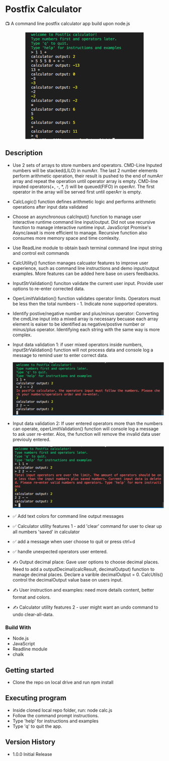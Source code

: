 # Postfix Calculator

:tv: A command line postfix calculator app build upon node.js

<!---
![This is an user command line input/output example image](./images/user_input_example.png?style=centerme)
--->

<p align="center"><img src="./images/user_input_example.png"></p>

## Description

- Use 2 sets of arrays to store numbers and operators. CMD-Line Inputed numbers will be stacked(LILO) in numArr. The last 2 number elements perform arithmetic operation, their result is pushed to the end of numArr array and repeat the operation until operator array is empty. CMD-line inputed operators(+, -, \*, /) will be queued(FIFO) in operArr. The first operator in the array will be served first until operArr is empty.

- CalcLogic() function defines arithmetic logic and performs arithmetic operations after input data validated
- Choose an asynchronous calcInput() function to manage user interactive runtime command line input/output. Did not use recursive function to manage interactive runtime input. JavaScript Promise's Async/await is more efficient to manage. Recursive function also consumes more memory space and time comlexity.

- Use ReadLine module to obtain bash terminal command line input string and control exit commands
- CalcUtility() function manages calcuator features to improve user experience, such as command line instructions and demo input/output examples. More features can be added here base on users feedbacks.
- InputStrValidation() funciton validate the current user input. Provide user options to re-enter corrected data.
- OperLimitValidation() function validates operator limits. Operators must be less then the total numbers - 1. Indicate none supported operators.

- Identify postive/negative number and plus/minus operator: Converting the cmdLine input into a mixed array is necessary becuase each array element is eaiser to be identified as negative/postive number or minus/plus operator. Identifying each string with the same way is more complex.

- Input data validation 1: if user mixed operators inside numbers, inputStrValidation() function will not process data and console log a message to remind user to enter correct data.

  ![screenshot example image 1](./images/input_data_validate_1.png)

- Input data validation 2: If user entered operators more than the numbers can operate, operLimitValidation() function will console log a message to ask user re-enter. Alos, the function will remove the invalid data user previouly entered.

  ![screenshot example image 2](./images/input_data_validate_2.png)

- :white_check_mark: Add text colors for command line output messages

- :white_check_mark: Calculator utility features 1 - add 'clear' command for user to clear up all numbers 'saved' in calculator

- :white_check_mark: add a message when user choose to quit or press ctrl+d
- :white_check_mark: handle unexpected operators user entered.

- :writing_hand: Output decimal place: Gave user options to choose decimal places. Need to add a outputDecimal(calcResult, decimalOutput) function to manage decimal places. Declare a varible decimalOutput = 0. CalcUtils() control the decimalOutput value base on users input.

- :writing_hand: User instruction and examples: need more details content, better format and colors.
- :writing_hand: Calculator utility features 2 - user might want an undo command to undo clear-all-data.

### Build With

- Node.js
- JavaScript
- Readline module
- chalk

## Getting started

- Clone the repo on local drive and run npm install

## Executing program

- Inside cloned local repo folder, run: node calc.js
- Follow the command prompt instructions.
- Type 'help' for instructions and examples
- Type 'q' to quit the app.

## Version History

- 1.0.0 Initial Release
